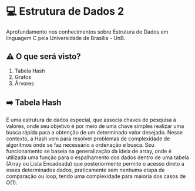 # :computer: Estrutura de Dados 2 
Aprofundamento nos conhecimentos sobre Estrutura de Dados em linguagem C pela Universidade de Brasília - UnB.

## :warning: O que será visto? 
1. Tabela Hash
2. Grafos
3. Árvores

## :arrow_right: Tabela Hash
É uma estrutura de dados especial, que associa chaves de pesquisa à valores, onde seu objetivo é por meio de uma chave simples realizar uma busca rápida para a obtenção de um determinado valor desejado. Nesse contexto, a Hash vem para resolver problemas de complexidade de algoritmos onde se faz necessário a ordenação e busca. Seu funcionamento se baseia na generalização da ideia de array, onde é utilizada uma função para o espalhamento dos dados dentro de uma tabela (Array ou Lista Encadeada) que posteriormente permite o acesso direto a esses determinados dados, praticamente sem nenhuma etapa de comparação ou loop, tendo uma complexidade para maioria dos casos de O(1).



